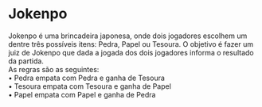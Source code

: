 <h1>Jokenpo </h1>
Jokenpo é uma brincadeira japonesa, onde dois jogadores escolhem um dentre três possíveis itens: Pedra, Papel ou Tesoura. O objetivo é fazer um juiz de Jokenpo que dada a jogada dos dois jogadores informa o resultado da partida. 
<br>
As regras são as seguintes: <br>
• Pedra empata com Pedra e ganha de Tesoura <br>
• Tesoura empata com Tesoura e ganha de Papel <br>
• Papel empata com Papel e ganha de Pedra <br>
